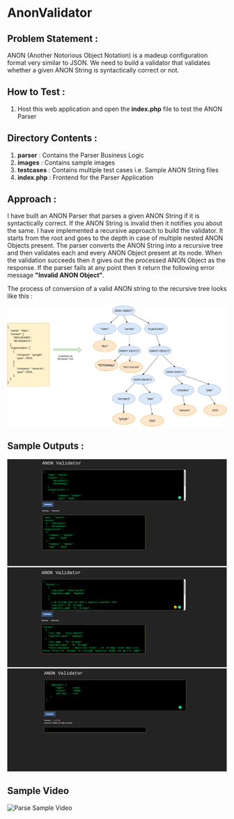 # AnonValidator

## Problem Statement :
ANON (Another Notorious Object Notation) is a madeup configuration format very similar to JSON. We need to build a validator that validates whether a given ANON String is syntactically correct or not.

## How to Test :
  1. Host this web application and open the **index.php** file to test the ANON Parser

## Directory Contents : 
  1. **parser** : Contains the Parser Business Logic
  2. **images** : Contains sample images
  3. **testcases** : Contains multiple test cases i.e. Sample ANON String files
  4. **index.php** : Frontend for the Parser Application  

## Approach :
I have built an ANON Parser that parses a given ANON String if it is syntactically correct. If the ANON String is invalid then it notifies you about the same. I have implemented a recursive approach to build the validator. It starts from the root and goes to the depth in case of multiple nested ANON Objects present. The parser converts the ANON String into a recursive tree and then validates each and every ANON Object present at its node. When the validation succeeds then it gives out the processed ANON Object as the response. If the parser fails at any point then it return the following error message **"Invalid ANON Object"**.

The process of conversion of a valid ANON string to the recursive tree looks like this :

![Parse Tree](/images/anon-parse-tree.png)

## Sample Outputs :

![Parse Sample 1](/images/parser-sample-1.png)
![Parse Sample 2](/images/parser-sample-2.png)
![Parse Sample 3](/images/parser-sample-3.png)

## Sample Video

![Parse Sample Video](/video/parser-sampl-gif.gif)
